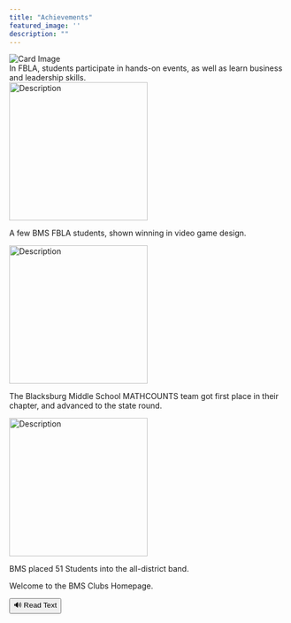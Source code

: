 ```yaml
---
title: "Achievements"
featured_image: ''
description: ""
---
```


<div class="card-container">
  <div class="card">
    <img src="https://storage.googleapis.com/stateless-mountainmedianews-co/sites/19/2024/08/1-BMS-FBLA-team.jpg" alt="Card Image">
    <div class="overlay-text">In FBLA, students participate in hands-on events, as well as learn business and leadership skills.</div>
  </div>






 <div class="card">
  <img src="https://resources.finalsite.net/images/f_auto,q_auto,t_image_size_6/v1689019814/mcpsorg/sgvky6zhwewlp1xskuik/MemberswithMedals.jpg" alt="Description" style="width: 250px; margin-right: 10px;">
  <p>A few BMS FBLA students, shown winning in video game design.</p>
 </div>





 <div class="card">
  <img src="https://mathcounts.godmar.me/assets/images/mc-2025-team-win-small-ce539f3561932a383062c9f6488a7759.jpg" alt="Description" style="width: 250px; margin-right: 10px;">
  <p>The Blacksburg Middle School MATHCOUNTS team got first place in their chapter, and advanced to the state round.</p>
 </div>





 <div class="card">
  <img src="https://encrypted-tbn0.gstatic.com/images?q=tbn:ANd9GcRlyyzfYsmUpPN8-thecXKBDHFAqPzcs1wiWQ&s" alt="Description" style="width: 250px; margin-right: 10px;">
  <p>BMS placed 51 Students into the all-district band.</p>
 </div>
   </div>


   <html>
<head>
  <title>Text to Speech</title>
</head>
<body>

  <p id="text-to-read">Welcome to the BMS Clubs Homepage.</p>
  <button onclick="readText()">🔊 Read Text</button>

  <script>
    function readText() {
      const text = document.getElementById("text-to-read").innerText;
      const speech = new SpeechSynthesisUtterance(text);
      window.speechSynthesis.speak(speech);
    }
  </script>

</body>
</html>